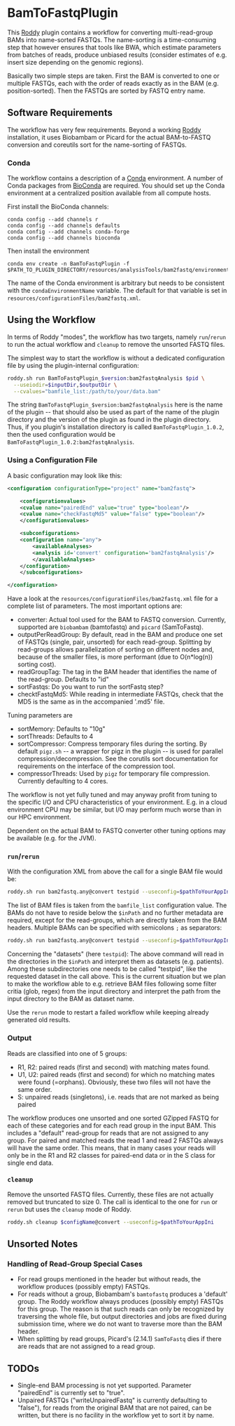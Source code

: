 # BamToFastqPlugin

This [Roddy](https://github.com/TheRoddyWMS/Roddy) plugin contains a workflow for converting multi-read-group BAMs into name-sorted FASTQs. The name-sorting is a time-consuming step that however ensures that tools like BWA, which estimate parameters from batches of reads, produce unbiased results (consider estimates of e.g. insert size depending on the genomic regions).

Basically two simple steps are taken. First the BAM is converted to one or multiple FASTQs, each with the order of reads exactly as in the BAM (e.g. position-sorted). Then the FASTQs are sorted by FASTQ entry name.

## Software Requirements

The workflow has very few requirements. Beyond a working [Roddy](https://github.com/TheRoddyWMS/Roddy) installation, it uses Biobambam or Picard for the actual BAM-to-FASTQ conversion and coreutils sort for the name-sorting of FASTQs.

### Conda

The workflow contains a description of a [Conda](https://conda.io/docs/) environment. A number of Conda packages from [BioConda](https://bioconda.github.io/index.html) are required. You should set up the Conda environment at a centralized position available from all compute hosts. 

First install the BioConda channels:
```
conda config --add channels r
conda config --add channels defaults
conda config --add channels conda-forge
conda config --add channels bioconda
```

Then install the environment

```
conda env create -n BamToFastqPlugin -f $PATH_TO_PLUGIN_DIRECTORY/resources/analysisTools/bam2fastq/environments/conda.yml
```

The name of the Conda environment is arbitrary but needs to be consistent with the `condaEnvironmentName` variable. The default for that variable is set in `resources/configurationFiles/bam2fastq.xml`.

## Using the Workflow

In terms of Roddy "modes", the workflow has two targets, namely `run`/`rerun` to run the actual workflow and `cleanup` to remove the unsorted FASTQ files.

The simplest way to start the workflow is without a dedicated configuration file by using the plugin-internal configuration:

```bash
roddy.sh run BamToFastqPlugin_$version:bam2fastqAnalysis $pid \
  --useiodir=$inputDir,$outputDir \
  --cvalues="bamfile_list:/path/to/your/data.bam"
```

The string `BamToFastqPlugin_$version:bam2fastqAnalysis` here is the name of the plugin -- that should also be used as part of the name of the plugin directory and the version of the plugin as found in the plugin directory. Thus, if you plugin's installation directory is called `BamToFastqPlugin_1.0.2`, then the used configuration would be `BamToFastqPlugin_1.0.2:bam2fastqAnalysis`.

### Using a Configuration File

A basic configuration may look like this:

```xml
<configuration configurationType="project" name="bam2fastq">

    <configurationvalues>
	<cvalue name="pairedEnd" value="true" type="boolean"/>
	<cvalue name="checkFastqMd5" value="false" type="boolean"/>
    </configurationvalues>

    <subconfigurations>
	<configuration name="any">
	    <availableAnalyses>
		<analysis id='convert' configuration='bam2fastqAnalysis'/>
	    </availableAnalyses>
	</configuration>
    </subconfigurations>

</configuration>
```

Have a look at the `resources/configurationFiles/bam2fastq.xml` file for a complete list of parameters. The most important options are:

* converter: Actual tool used for the BAM to FASTQ conversion. Currently, supported are `biobambam` (bamtofastq) and `picard` (SamToFastq).
* outputPerReadGroup: By default, read in the BAM and produce one set of FASTQs (single, pair, unsorted) for each read-group. Splitting by read-groups allows parallelization of sorting on different nodes and, because of the smaller files, is more performant (due to O(n*log(n)) sorting cost).
* readGroupTag: The tag in the BAM header that identifies the name of the read-group. Defaults to "id"
* sortFastqs: Do you want to run the sortFastq step?
* checktFastqMd5: While reading in intermediate FASTQs, check that the MD5 is the same as in the accompanied '.md5' file.

Tuning parameters are

* sortMemory: Defaults to "10g"
* sortThreads: Defaults to 4
* sortCompressor: Compress temporary files during the sorting. By default `pigz.sh` -- a wrapper for pigz in the plugin -- is used for parallel compression/decompression. See the corutils sort documentation for requirements on the interface of the compression tool.
* compressorThreads: Used by `pigz` for temporary file compression. Currently defaulting to 4 cores.

The workflow is not yet fully tuned and may anyway profit from tuning to the specific I/O and CPU characteristics of your environment. E.g. in a cloud environment CPU may be similar, but I/O may perform much worse than in our HPC environment.

Dependent on the actual BAM to FASTQ converter other tuning options may be available (e.g. for the JVM).

### `run`/`rerun`

With the configuration XML from above the call for a single BAM file would be:

```bash
roddy.sh run bam2fastq.any@convert testpid --useconfig=$pathToYourAppIni --useiodir=$inPath,$outPath --cvalues="bamfile_list:/path/to/tumor_testpid_merged.mdup.bam"
```

The list of BAM files is taken from the `bamfile_list` configuration value. The BAMs do not have to reside below the `$inPath` and no further metadata are required, except for the read-groups, which are directly taken from the BAM headers. Multiple BAMs can be specified with semicolons `;` as separators:

```bash
roddy.sh run bam2fastq.any@convert testpid --useconfig=$pathToYourAppIni --useiodir=$inPath,$outPath --cvalues="bamfile_list:/path/to/tumor_testpid_merged.mdup.bam;/path/to/normal_testpid_merged.mdup.bam"
```

Concerning the "datasets" (here `testpid`): The above command will read in the directories in the `$inPath` and interpret them as datasets (e.g. patients). Among these subdirectories one needs to be called "testpid", like the requested dataset in the call above. This is the current situation but we plan to make the workflow able to e.g. retrieve BAM files following some filter critia (glob, regex) from the input directory and interpret the path from the input directory to the BAM as dataset name. 

Use the `rerun` mode to restart a failed workflow while keeping already generated old results.

### Output

Reads are classified into one of 5 groups:

* R1, R2: paired reads (first and second) with matching mates found.
* U1, U2: paired reads (first and second) for which no matching mates were found (=orphans). Obviously, these two files will not have the same order.
* S: unpaired reads (singletons), i.e. reads that are not marked as being paired

The workflow produces one unsorted and one sorted GZipped FASTQ for each of these categories and for each read group in the input BAM. This includes a "default" read-group for reads that are not assigned to any group. For paired and matched reads the read 1 and read 2 FASTQs always will have the same order. This means, that in many cases your reads will only be in the R1 and R2 classes for paired-end data or in the S class for single end data.

### `cleanup`

Remove the unsorted FASTQ files. Currently, these files are not actually removed but truncated to size 0. The call is identical to the one for `run` or `rerun` but uses the `cleanup` mode of Roddy.

```bash
roddy.sh cleanup $configName@convert --useconfig=$pathToYourAppIni
```

## Unsorted Notes

### Handling of Read-Group Special Cases

* For read groups mentioned in the header but without reads, the workflow produces (possibly empty) FASTQs.
* For reads without a group, Biobambam's  `bamtofastq` produces a 'default' group. The Roddy workflow always produces (possibly empty) FASTQs for this group. The reason is that such reads can only be recognized by traversing the whole file, but output directories and jobs are fixed during submission time, where we do not want to traverse more than the BAM header.
* When splitting by read groups, Picard's (2.14.1) `SamToFastq` dies if there are reads that are not assigned to a read group.

## TODOs

* Single-end BAM processing is not yet supported. Parameter "pairedEnd" is currently set to "true".
* Unpaired FASTQs ("writeUnpairedFastq" is currently defaulting to "false"), for reads from the original BAM that are not paired, can be written, but there is no facility in the workflow yet to sort it by name.
